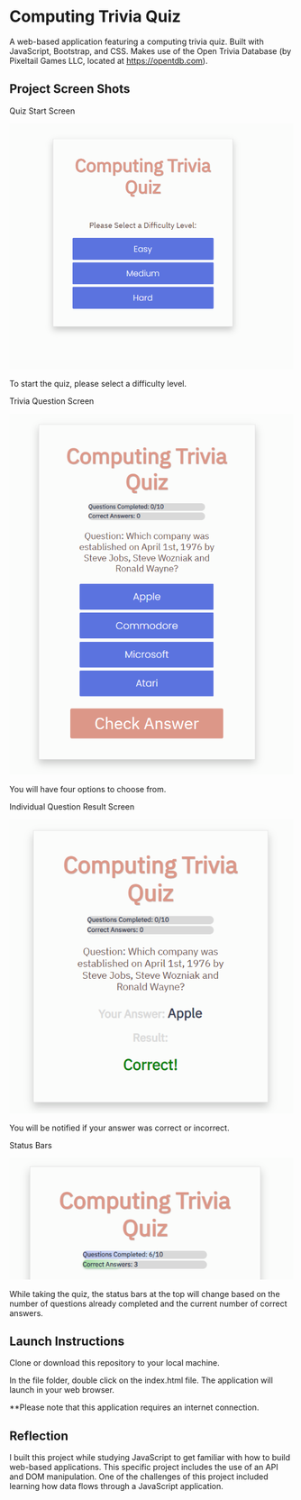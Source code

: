 # Computing Trivia Quiz

A web-based application featuring a computing trivia quiz. Built with JavaScript, Bootstrap, and CSS. Makes use of the Open Trivia Database (by Pixeltail Games LLC, located at https://opentdb.com). 

## Project Screen Shots


Quiz Start Screen

![Quiz Start Screen](img/Quiz-1.png "To start the quiz, please select a difficulty level.")

To start the quiz, please select a difficulty level.


Trivia Question Screen

![Trivia Question Screen](img/Quiz-2.png "You will have four options to choose from.")

You will have four options to choose from.


Individual Question Result Screen

![Individual Question Result Screen](img/Quiz-3.png "You will be notified if your answer was correct or incorrect.")

You will be notified if your answer was correct or incorrect.


Status Bars

![Status Bars](img/Quiz-4.png "While taking the quiz, the status bars at the top will change based on the number of questions already completed and the current number of correct answers.")

While taking the quiz, the status bars at the top will change based on the number of questions already completed and the current number of correct answers.


## Launch Instructions

Clone or download this repository to your local machine. 

In the file folder, double click on the index.html file. The application will launch in your web browser.

**Please note that this application requires an internet connection.  

## Reflection

I built this project while studying JavaScript to get familiar with how to build web-based applications. This specific project includes the use of an API and DOM manipulation. One of the challenges of this project included learning how data flows through a JavaScript application.
